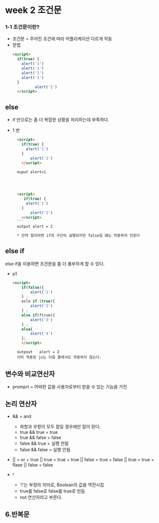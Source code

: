 # week 2 조건문

### 1-1 조건문이란?
  - 조건문 = 주어진 조건에 따라 어플리케이션 다르게 작동
  - 문법 
      ```html
      <script>
        if(true) {
          alert('1')
          alert('1')
          alert('1')
          alert('1')    
        }
                alert('1')
        </script>
      ```
      
      
     
## else

- if 만으로는 좀 더 복잡한 상황을 처리하는데 부족하다.

- 1 번 
    ```html
      <script>
        if(true) {
          alert('1')  
        }
            alert('2')
        </script>
      
      ouput alert=1 

    

    
      <script>
         if(true) {
          alert('1')  
        }
            alert('2')
        </script>
      ```
      output alert = 2

      * 만약 참이라면 if의 구간이 실행되지만 false일 떄는 작동하지 안흔다 


## else if
else if을 이용하면 조건문을 좀 더 풍부하게 할 수 있다. 
- p1
    ```html 
    <script>
        if(false){
            alert('1')
        } ;
        esle if (true){
            alert('2')
        } ;
        else if(ftrue){
            alert('3')
        } ;
        else{
            alert('4')
        };
        </script>
    ```
        outpout   alert = 2
        이미 작동된 js는 다음 줄에서도 작동하지 않는다. 


## 변수와 비교연산자 

- promprt = 어떠한 값을 사용자로부터 받을 수 있는 기능을 가진 



## 논리 연산자

- && = and
     + 좌항과 우항이 모두 참일 경우에만 참이 된다.
     + true && true = true
     + true && false = false
     + false && true = 실행 안됨
     + false && false = 실행 안됨
- || = or
      + true || true = true
      + true || false = true 
      + false || true = true
      + flase || false = false 
      
 - ! 
      + '!'는 부정의 의미로, Boolean의 값을 역전시킴 
      + true를 false로 false를 true로 만듬 
      + not 연산자라고 부른다. 
      
      
      
      
 ## 6.반복문 
 ### 
